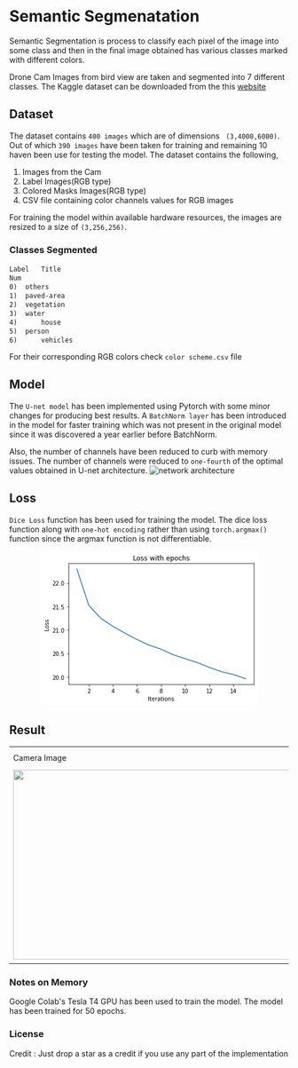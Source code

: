 # Semantic Segmenatation
Semantic Segmentation is process to classify each pixel of the image into some class and then in the final image obtained has various classes marked with different colors.


Drone Cam Images from bird view are taken and segmented into 7 different classes. The Kaggle dataset can be downloaded from the this [website](https://www.kaggle.com/bulentsiyah/semantic-drone-dataset)

## Dataset
The dataset contains `400 images` which are of dimensions ` (3,4000,6000)`. Out of which `390 images` have been taken for training and remaining 10 haven been use for testing the model. The dataset contains the following, 
1) Images from the Cam
2) Label Images(RGB type)
3) Colored Masks Images(RGB type)
4) CSV file containing color channels values for RGB images

For training the model within available hardware resources, the images are resized to a size of `(3,256,256)`.

### Classes Segmented

``` 
Label   Title
Num                
0)	others	      
1)	paved-area         	           
2)	vegetation	            	          
3)	water	            	           	           	   
4)      house	             
5)	person 
6)      vehicles
```
For their corresponding RGB colors check `color scheme.csv` file
## Model
The `U-net model` has been implemented using Pytorch with some minor changes for producing best results. A `BatchNorm layer` has been introduced in the model for faster training which was not present in the original model since it was discovered a year earlier before BatchNorm. 

Also, the number of channels have been reduced to curb with memory issues. The number of channels were reduced to `one-fourth` of the optimal values obtained in U-net architecture.
![network architecture](https://i.imgur.com/jeDVpqF.png)

## Loss 
`Dice Loss` function has been used for training the model. The dice loss function along with `one-hot encoding` rather than using `torch.argmax()` function since the argmax function is not differentiable.

<p align="center">
    <img src="https://github.com/gandhisamay/Drone-Cam-Segmentation/blob/main/Images/Loss%20Segmentation.png" alt="Loss graph">
  </a>
</p>

## Result 
<table>
  <tr>
    <td>Camera Image</td>
     <td>Segmented Image</td>
  </tr>
  <tr>
    <td><img src="https://github.com/gandhisamay/Drone-Cam-Segmentation/blob/main/Images/594.jpg" width=512 height=342></td>
    <td><img src="https://github.com/gandhisamay/Drone-Cam-Segmentation/blob/main/Images/Segmented%20Image.png" width=512 height=342></td>
  </tr>
 </table>

### Notes on Memory
Google Colab's Tesla T4 GPU has been used to train the model. The model has been trained for 50 epochs. 

### License
Credit : Just drop a star as a credit if you use any part of the implementation

